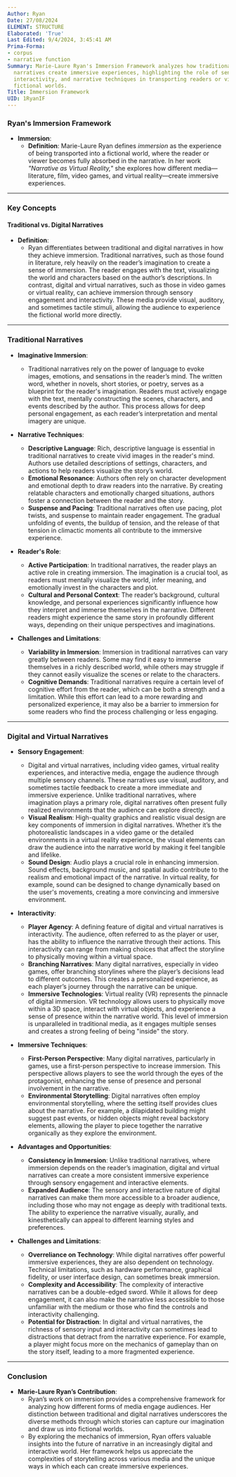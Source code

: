 ```yaml
---
Author: Ryan
Date: 27/08/2024
ELEMENT: STRUCTURE
Elaborated: 'True'
Last Edited: 9/4/2024, 3:45:41 AM
Prima-Forma:
- corpus
- narrative function
Summary: Marie-Laure Ryan's Immersion Framework analyzes how traditional and digital
  narratives create immersive experiences, highlighting the role of sensory engagement,
  interactivity, and narrative techniques in transporting readers or viewers into
  fictional worlds.
Title: Immersion Framework
UID: 1RyanIF
---
```

### **Ryan's Immersion Framework**

- **Immersion**:
  - **Definition**: Marie-Laure Ryan defines *immersion* as the experience of being transported into a fictional world, where the reader or viewer becomes fully absorbed in the narrative. In her work *"Narrative as Virtual Reality,"* she explores how different media—literature, film, video games, and virtual reality—create immersive experiences.

---

### **Key Concepts**

#### **Traditional vs. Digital Narratives**

- **Definition**:
  - Ryan differentiates between traditional and digital narratives in how they achieve immersion. Traditional narratives, such as those found in literature, rely heavily on the reader’s imagination to create a sense of immersion. The reader engages with the text, visualizing the world and characters based on the author’s descriptions. In contrast, digital and virtual narratives, such as those in video games or virtual reality, can achieve immersion through sensory engagement and interactivity. These media provide visual, auditory, and sometimes tactile stimuli, allowing the audience to experience the fictional world more directly.

---

### **Traditional Narratives**

- **Imaginative Immersion**:
  - Traditional narratives rely on the power of language to evoke images, emotions, and sensations in the reader’s mind. The written word, whether in novels, short stories, or poetry, serves as a blueprint for the reader's imagination. Readers must actively engage with the text, mentally constructing the scenes, characters, and events described by the author. This process allows for deep personal engagement, as each reader’s interpretation and mental imagery are unique.

- **Narrative Techniques**:
  - **Descriptive Language**: Rich, descriptive language is essential in traditional narratives to create vivid images in the reader's mind. Authors use detailed descriptions of settings, characters, and actions to help readers visualize the story’s world.
  - **Emotional Resonance**: Authors often rely on character development and emotional depth to draw readers into the narrative. By creating relatable characters and emotionally charged situations, authors foster a connection between the reader and the story.
  - **Suspense and Pacing**: Traditional narratives often use pacing, plot twists, and suspense to maintain reader engagement. The gradual unfolding of events, the buildup of tension, and the release of that tension in climactic moments all contribute to the immersive experience.

- **Reader's Role**:
  - **Active Participation**: In traditional narratives, the reader plays an active role in creating immersion. The imagination is a crucial tool, as readers must mentally visualize the world, infer meaning, and emotionally invest in the characters and plot.
  - **Cultural and Personal Context**: The reader’s background, cultural knowledge, and personal experiences significantly influence how they interpret and immerse themselves in the narrative. Different readers might experience the same story in profoundly different ways, depending on their unique perspectives and imaginations.

- **Challenges and Limitations**:
  - **Variability in Immersion**: Immersion in traditional narratives can vary greatly between readers. Some may find it easy to immerse themselves in a richly described world, while others may struggle if they cannot easily visualize the scenes or relate to the characters.
  - **Cognitive Demands**: Traditional narratives require a certain level of cognitive effort from the reader, which can be both a strength and a limitation. While this effort can lead to a more rewarding and personalized experience, it may also be a barrier to immersion for some readers who find the process challenging or less engaging.

---

### **Digital and Virtual Narratives**

- **Sensory Engagement**:
  - Digital and virtual narratives, including video games, virtual reality experiences, and interactive media, engage the audience through multiple sensory channels. These narratives use visual, auditory, and sometimes tactile feedback to create a more immediate and immersive experience. Unlike traditional narratives, where imagination plays a primary role, digital narratives often present fully realized environments that the audience can explore directly.
  - **Visual Realism**: High-quality graphics and realistic visual design are key components of immersion in digital narratives. Whether it’s the photorealistic landscapes in a video game or the detailed environments in a virtual reality experience, the visual elements can draw the audience into the narrative world by making it feel tangible and lifelike.
  - **Sound Design**: Audio plays a crucial role in enhancing immersion. Sound effects, background music, and spatial audio contribute to the realism and emotional impact of the narrative. In virtual reality, for example, sound can be designed to change dynamically based on the user's movements, creating a more convincing and immersive environment.

- **Interactivity**:
  - **Player Agency**: A defining feature of digital and virtual narratives is interactivity. The audience, often referred to as the player or user, has the ability to influence the narrative through their actions. This interactivity can range from making choices that affect the storyline to physically moving within a virtual space.
  - **Branching Narratives**: Many digital narratives, especially in video games, offer branching storylines where the player’s decisions lead to different outcomes. This creates a personalized experience, as each player’s journey through the narrative can be unique.
  - **Immersive Technologies**: Virtual reality (VR) represents the pinnacle of digital immersion. VR technology allows users to physically move within a 3D space, interact with virtual objects, and experience a sense of presence within the narrative world. This level of immersion is unparalleled in traditional media, as it engages multiple senses and creates a strong feeling of being "inside" the story.

- **Immersive Techniques**:
  - **First-Person Perspective**: Many digital narratives, particularly in games, use a first-person perspective to increase immersion. This perspective allows players to see the world through the eyes of the protagonist, enhancing the sense of presence and personal involvement in the narrative.
  - **Environmental Storytelling**: Digital narratives often employ environmental storytelling, where the setting itself provides clues about the narrative. For example, a dilapidated building might suggest past events, or hidden objects might reveal backstory elements, allowing the player to piece together the narrative organically as they explore the environment.

- **Advantages and Opportunities**:
  - **Consistency in Immersion**: Unlike traditional narratives, where immersion depends on the reader’s imagination, digital and virtual narratives can create a more consistent immersive experience through sensory engagement and interactive elements.
  - **Expanded Audience**: The sensory and interactive nature of digital narratives can make them more accessible to a broader audience, including those who may not engage as deeply with traditional texts. The ability to experience the narrative visually, aurally, and kinesthetically can appeal to different learning styles and preferences.

- **Challenges and Limitations**:
  - **Overreliance on Technology**: While digital narratives offer powerful immersive experiences, they are also dependent on technology. Technical limitations, such as hardware performance, graphical fidelity, or user interface design, can sometimes break immersion.
  - **Complexity and Accessibility**: The complexity of interactive narratives can be a double-edged sword. While it allows for deep engagement, it can also make the narrative less accessible to those unfamiliar with the medium or those who find the controls and interactivity challenging.
  - **Potential for Distraction**: In digital and virtual narratives, the richness of sensory input and interactivity can sometimes lead to distractions that detract from the narrative experience. For example, a player might focus more on the mechanics of gameplay than on the story itself, leading to a more fragmented experience.

---

### **Conclusion**

- **Marie-Laure Ryan’s Contribution**:
  - Ryan’s work on immersion provides a comprehensive framework for analyzing how different forms of media engage audiences. Her distinction between traditional and digital narratives underscores the diverse methods through which stories can capture our imagination and draw us into fictional worlds.
  - By exploring the mechanics of immersion, Ryan offers valuable insights into the future of narrative in an increasingly digital and interactive world. Her framework helps us appreciate the complexities of storytelling across various media and the unique ways in which each can create immersive experiences.
